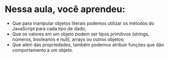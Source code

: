 # Nessa aula, você aprendeu: 

- Que para manipular objetos literais podemos utilizar os métodos do JavaScript para cada tipo de dado;
- Que os valores em um objeto podem ser tipos primitivos (strings, números, booleanos e null), arrays ou outros objetos;
- Que além das propriedades, também podemos atribuir funções que dão comportamento a um objeto.